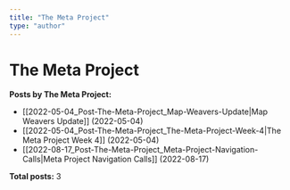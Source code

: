 ```yaml
---
title: "The Meta Project"
type: "author"
---
```


# The Meta Project

**Posts by The Meta Project:**

- [[2022-05-04_Post-The-Meta-Project_Map-Weavers-Update|Map Weavers Update]] (2022-05-04)
- [[2022-05-04_Post-The-Meta-Project_The-Meta-Project-Week-4|The Meta Project Week 4]] (2022-05-04)
- [[2022-08-17_Post-The-Meta-Project_Meta-Project-Navigation-Calls|Meta Project Navigation Calls]] (2022-08-17)

**Total posts:** 3
